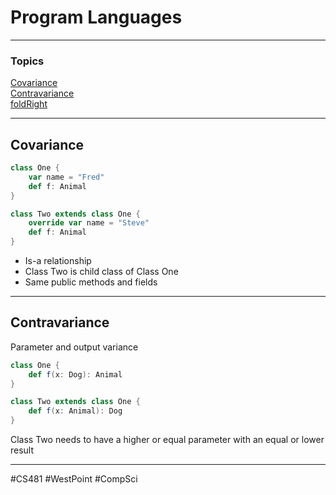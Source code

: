 # Program Languages

----
### Topics


[Covariance](#covariance)  
[Contravariance](#contravariance)  
[foldRight](#foldRight)

---

## <a name="covariance"></a>Covariance
```scala
class One {
    var name = "Fred"
    def f: Animal
}

class Two extends class One {
    override var name = "Steve"
    def f: Animal
}
```
- Is-a relationship
- Class Two is child class of Class One
- Same public methods and fields


----
## <a name="contravariance"></a>Contravariance
Parameter and output variance

```scala
class One {
    def f(x: Dog): Animal
}

class Two extends class One {
    def f(x: Animal): Dog
}
```

Class Two needs to have a higher or equal parameter with an equal or lower result

----
#CS481 #WestPoint #CompSci
